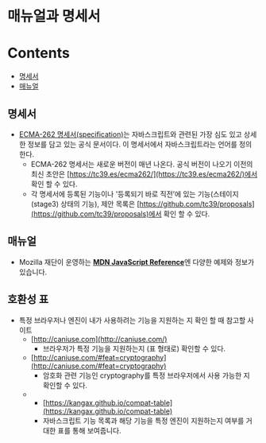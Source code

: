 # 매뉴얼과 명세서

# Contents

- [명세서](#명세서)
- [매뉴얼](#매뉴얼)

## 명세서

- [ECMA-262 명세서(specification)](https://www.ecma-international.org/publications/standards/Ecma-262.htm)는 자바스크립트와 관련된 가장 심도 있고 상세한 정보를 담고 있는 공식 문서이다. 이 명세서에서 자바스크립트라는 언어를 정의 한다.
  - ECMA-262 명세서는 새로운 버전이 매년 나온다. 공식 버전이 나오기 이전의 최신 초안은 [https://tc39.es/ecma262/](https://tc39.es/ecma262/)에서 확인 할 수 있다.
  - 각 명세서에 등록된 기능이나 '등록되기 바로 직전’에 있는 기능(스테이지(stage3) 상태의 기능), 제안 목록은 [https://github.com/tc39/proposals](https://github.com/tc39/proposals)에서 확인 할 수 있다.

## 매뉴얼

- Mozilla 재단이 운영하는 [**MDN JavaScript Reference**](<[https://developer.mozilla.org/en-US/docs/Web/JavaScript/Reference](https://developer.mozilla.org/en-US/docs/Web/JavaScript/Reference)>)엔 다양한 예제와 정보가 있습니다.

## 호환성 표

- 특정 브라우저나 엔진이 내가 사용하려는 기능을 지원하는 지 확인 할 때 참고할 사이트
  - [http://caniuse.com](http://caniuse.com/)
    - 브라우저가 특정 기능을 지원하는지 (표 형태로) 확인할 수 있다.
  - [http://caniuse.com/#feat=cryptography](http://caniuse.com/#feat=cryptography)
    - 암호화 관련 기능인 cryptography를 특정 브라우저에서 사용 가능한 지 확인할 수 있다.
  - - [https://kangax.github.io/compat-table](https://kangax.github.io/compat-table)
    - 자바스크립트 기능 목록과 해당 기능을 특정 엔진이 지원하는지 여부를 거대한 표를 통해 보여줍니다.
